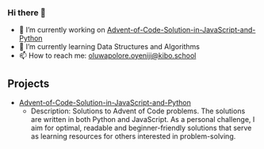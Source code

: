 ### Hi there 👋

- 🔭 I’m currently working on [Advent-of-Code-Solution-in-JavaScript-and-Python](https://github.com/oluwapoloreoyeniji/Advent-of-Code-Solution-in-JavaScript-and-Python)
- 🌱 I’m currently learning Data Structures and Algorithms
- 📫 How to reach me: oluwapolore.oyeniji@kibo.school


## Projects
- [Advent-of-Code-Solution-in-JavaScript-and-Python](https://github.com/oluwapoloreoyeniji/Advent-of-Code-Solution-in-JavaScript-and-Python)
  - Description: Solutions to Advent of Code problems. The solutions are written in both Python and JavaScript. As a personal challenge, I aim for optimal, readable and beginner-friendly solutions that serve as learning resources for others interested in problem-solving.    

